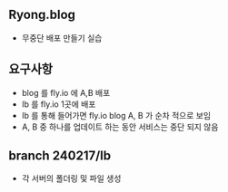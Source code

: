 ## Ryong.blog

- 무중단 배포 만들기 실습

## 요구사항
- blog 를 fly.io 에 A,B 배포
- lb 를 fly.io 1곳에 배포
- lb 를 통해 들어가면 fly.io blog A, B 가 순차 적으로 보임
- A, B 중 하나를 업데이트 하는 동안 서비스는 중단 되지 않음

## branch 240217/lb 
- 각 서버의 폴더링 및 파일 생성
